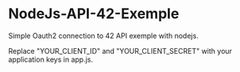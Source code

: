 # NodeJs-API-42-Exemple
Simple Oauth2 connection to 42 API exemple with nodejs.

Replace "YOUR_CLIENT_ID" and "YOUR_CLIENT_SECRET" with your application keys in app.js.
